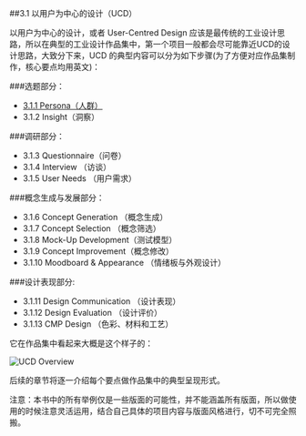 ##3.1 以用户为中心的设计（UCD）

以用户为中心的设计，或者 User-Centred Design 应该是最传统的工业设计思路，所以在典型的工业设计作品集中，第一个项目一般都会尽可能靠近UCD的设计思路，大致分下来，UCD 的典型内容可以分为如下步骤(为了方便对应作品集制作，核心要点均用英文)：  



###选题部分：  
* [3.1.1 Persona（人群）](/article/id/ucd/1_1_persona.md)  
* 3.1.2 Insight（洞察）

###调研部分：  
* 3.1.3 Questionnaire（问卷）  
* 3.1.4 Interview （访谈）  
* 3.1.5 User Needs （用户需求）

###概念生成与发展部分：  
* 3.1.6 Concept Generation （概念生成）  
* 3.1.7 Concept Selection （概念筛选）    
* 3.1.8 Mock-Up Development（测试模型）  
* 3.1.9 Concept Improvement（概念修改）   
* 3.1.10 Moodboard & Appearance （情绪板与外观设计）

###设计表现部分: 
* 3.1.11 Design Communication （设计表现）  
* 3.1.12 Design Evaluation （设计评价）   
* 3.1.13 CMP Design （色彩、材料和工艺）

  
它在作品集中看起来大概是这个样子的：  

![UCD Overview](http://kitpic.makebi.net/id/ucd/1.png)

  
后续的章节将逐一介绍每个要点做作品集中的典型呈现形式。

  
注意：本书中的所有举例仅是一些版面的可能性，并不能涵盖所有版面，所以做使用的时候注意灵活运用，结合自己具体的项目内容与版面风格进行，切不可完全照搬。
